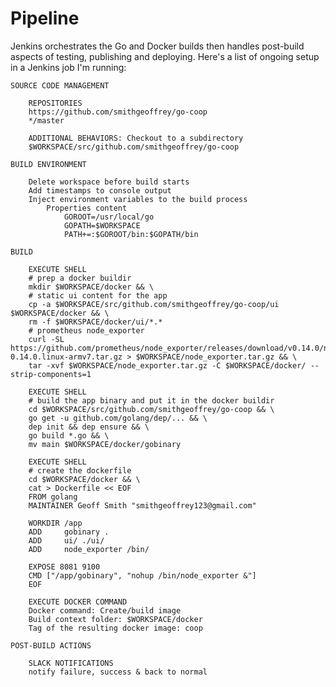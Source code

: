 # Pipeline 

Jenkins orchestrates the Go and Docker builds then handles post-build aspects of testing, publishing and deploying. Here's a list of ongoing setup in a Jenkins job I'm running:

    SOURCE CODE MANAGEMENT
        
        REPOSITORIES
        https://github.com/smithgeoffrey/go-coop
        */master
        
        ADDITIONAL BEHAVIORS: Checkout to a subdirectory
        $WORKSPACE/src/github.com/smithgeoffrey/go-coop
        
    BUILD ENVIRONMENT
    
        Delete workspace before build starts
        Add timestamps to console output
        Inject environment variables to the build process
            Properties content
                GOROOT=/usr/local/go
                GOPATH=$WORKSPACE
                PATH+=:$GOROOT/bin:$GOPATH/bin
    
    BUILD
        
        EXECUTE SHELL
        # prep a docker buildir
        mkdir $WORKSPACE/docker && \        
        # static ui content for the app
        cp -a $WORKSPACE/src/github.com/smithgeoffrey/go-coop/ui $WORKSPACE/docker && \
        rm -f $WORKSPACE/docker/ui/*.*
        # prometheus node_exporter
        curl -SL https://github.com/prometheus/node_exporter/releases/download/v0.14.0/node_exporter-0.14.0.linux-armv7.tar.gz > $WORKSPACE/node_exporter.tar.gz && \
        tar -xvf $WORKSPACE/node_exporter.tar.gz -C $WORKSPACE/docker/ --strip-components=1

        EXECUTE SHELL
        # build the app binary and put it in the docker buildir
        cd $WORKSPACE/src/github.com/smithgeoffrey/go-coop && \
        go get -u github.com/golang/dep/... && \
        dep init && dep ensure && \
        go build *.go && \
        mv main $WORKSPACE/docker/gobinary
    
        EXECUTE SHELL
        # create the dockerfile
        cd $WORKSPACE/docker && \
        cat > Dockerfile << EOF
        FROM golang
        MAINTAINER Geoff Smith "smithgeoffrey123@gmail.com"
        
        WORKDIR /app
        ADD     gobinary .
        ADD     ui/ ./ui/
        ADD     node_exporter /bin/
        
        EXPOSE 8081 9100
        CMD ["/app/gobinary", "nohup /bin/node_exporter &"]
        EOF
    
        EXECUTE DOCKER COMMAND
        Docker command: Create/build image
        Build context folder: $WORKSPACE/docker
        Tag of the resulting docker image: coop
            
    POST-BUILD ACTIONS
        
        SLACK NOTIFICATIONS
        notify failure, success & back to normal